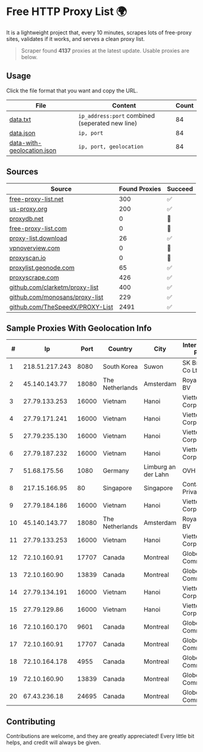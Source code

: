 
# Free HTTP Proxy List 🌍

It is a lightweight project that, every 10 minutes, scrapes lots of free-proxy sites, validates if it works, and serves a clean proxy list.


> Scraper found **4137** proxies at the latest update. Usable proxies are below.

## Usage

Click the file format that you want and copy the URL.


|File|Content|Count|
|----|-------|-----|
|[data.txt](https://raw.githubusercontent.com/themiralay/Proxy-List-World/master/data.txt)|`ip_address:port` combined (seperated new line)|84|
|[data.json](https://raw.githubusercontent.com/themiralay/Proxy-List-World/master/data.json)|`ip, port`|84|
|[data-with-geolocation.json](https://raw.githubusercontent.com/themiralay/Proxy-List-World/master/data-with-geolocation.json)|`ip, port, geolocation`|84|

## Sources

|Source|Found Proxies|Succeed|
|------|-------------|-------|
|[free-proxy-list.net](https://free-proxy-list.net)|300|✅|
|[us-proxy.org](https://www.us-proxy.org)|200|✅|
|[proxydb.net](http://proxydb.net)|0|🚫|
|[free-proxy-list.com](https://free-proxy-list.com/?page=&port=&type%5B%5D=http&type%5B%5D=https&up_time=0&search=Search)|0|🚫|
|[proxy-list.download](https://www.proxy-list.download/HTTP)|26|✅|
|[vpnoverview.com](https://vpnoverview.com/privacy/anonymous-browsing/free-proxy-servers)|0|🚫|
|[proxyscan.io](https://www.proxyscan.io)|0|🚫|
|[proxylist.geonode.com](https://proxylist.geonode.com/api/proxy-list?limit=300&page=1&sort_by=lastChecked&sort_type=desc&protocols=http,https)|65|✅|
|[proxyscrape.com](https://api.proxyscrape.com/v2/?request=displayproxies&protocol=http&timeout=10000&country=all&ssl=all&anonymity=all)|426|✅|
|[github.com/clarketm/proxy-list](https://raw.githubusercontent.com/clarketm/proxy-list/master/proxy-list-raw.txt)|400|✅|
|[github.com/monosans/proxy-list](https://raw.githubusercontent.com/monosans/proxy-list/main/proxies/http.txt)|229|✅|
|[github.com/TheSpeedX/PROXY-List](https://raw.githubusercontent.com/TheSpeedX/PROXY-List/master/http.txt)|2491|✅|


## Sample Proxies With Geolocation Info

|#|Ip|Port|Country|City|Internet Service Provider|
|-|--|----|-------|----|-------------------------|
|1|218.51.217.243|8080|South Korea|Suwon|SK Broadband Co Ltd|
|2|45.140.143.77|18080|The Netherlands|Amsterdam|RoyaleHosting BV|
|3|27.79.133.253|16000|Vietnam|Hanoi|Viettel Corporation|
|4|27.79.171.241|16000|Vietnam|Hanoi|Viettel Corporation|
|5|27.79.235.130|16000|Vietnam|Hanoi|Viettel Corporation|
|6|27.79.187.232|16000|Vietnam|Hanoi|Viettel Corporation|
|7|51.68.175.56|1080|Germany|Limburg an der Lahn|OVH SAS|
|8|217.15.166.95|80|Singapore|Singapore|Contabo Asia Private Limited|
|9|27.79.184.186|16000|Vietnam|Hanoi|Viettel Corporation|
|10|45.140.143.77|18080|The Netherlands|Amsterdam|RoyaleHosting BV|
|11|27.79.133.253|16000|Vietnam|Hanoi|Viettel Corporation|
|12|72.10.160.91|17707|Canada|Montreal|GloboTech Communications|
|13|72.10.160.90|13839|Canada|Montreal|GloboTech Communications|
|14|27.79.134.191|16000|Vietnam|Hanoi|Viettel Corporation|
|15|27.79.129.86|16000|Vietnam|Hanoi|Viettel Corporation|
|16|72.10.160.170|9601|Canada|Montreal|GloboTech Communications|
|17|72.10.160.91|17707|Canada|Montreal|GloboTech Communications|
|18|72.10.164.178|4955|Canada|Montreal|GloboTech Communications|
|19|72.10.160.90|13839|Canada|Montreal|GloboTech Communications|
|20|67.43.236.18|24695|Canada|Montreal|GloboTech Communications|



## Contributing

Contributions are welcome, and they are greatly appreciated! Every
little bit helps, and credit will always be given.

